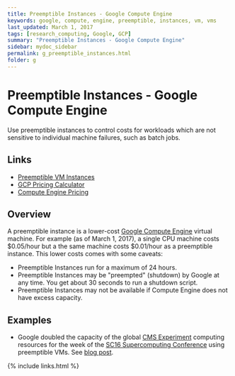 ```yaml
---
title: Preemptible Instances - Google Compute Engine
keywords: google, compute, engine, preemptible, instances, vm, vms
last_updated: March 1, 2017
tags: [research_computing, Google, GCP]
summary: "Preemptible Instances - Google Compute Engine"
sidebar: mydoc_sidebar
permalink: g_preemptible_instances.html
folder: g
---
```


# Preemptible Instances - Google Compute Engine

Use preemptible instances to control costs for workloads which are not sensitive
to individual machine failures, such as batch jobs.

## Links

- [Preemptible VM Instances](https://cloud.google.com/compute/docs/instances/preemptible)
- [GCP Pricing Calculator ](https://cloud.google.com/products/calculator/#id=053c962c-3c94-41b1-b717-df7b85eda239)
- [Compute Engine Pricing](https://cloud.google.com/compute/pricing#predefined_machine_types)

## Overview

A preemptible instance is a lower-cost [Google Compute
Engine](./g_compute_engine.html) virtual machine. For example (as of March 1,
2017), a single CPU machine costs $0.05/hour but a the same machine costs
$0.01/hour as a preemptible instance. This lower costs comes with some caveats:

- Preemptible Instances run for a maximum of 24 hours.
- Preemptible Instances may be "preempted" (shutdown) by Google at any time.
  You get about 30 seconds to run a shutdown script.
- Preemptible Instances may not be available if Compute Engine does not have
  excess capacity.

## Examples

- Google doubled the capacity of the global [CMS
  Experiment](http://cms.web.cern.ch/) computing resources for the week of the
  [SC16 Supercomputing Conference](http://sc16.supercomputing.org/) using
  preemptible VMs. See [blog
  post](https://cloudplatform.googleblog.com/2016/11/Google-Cloud-HEPCloud-and-probing-the-nature-of-Nature.html).

{% include links.html %}
